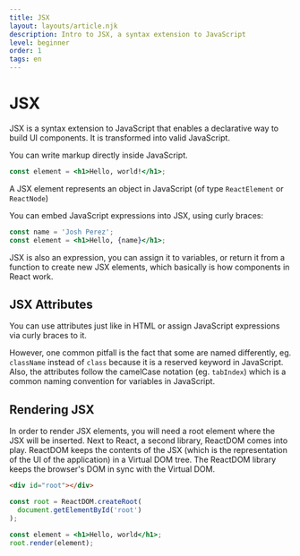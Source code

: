 ```yaml
---
title: JSX
layout: layouts/article.njk
description: Intro to JSX, a syntax extension to JavaScript
level: beginner
order: 1
tags: en
---
```


# JSX

JSX is a syntax extension to JavaScript that enables a declarative way to build UI components.
It is transformed into valid JavaScript. 

You can write markup directly inside JavaScript.

```jsx
const element = <h1>Hello, world!</h1>;
```

A JSX element represents an object in JavaScript (of type `ReactElement` or `ReactNode`)

You can embed JavaScript expressions into JSX, using curly braces:

```jsx
const name = 'Josh Perez';
const element = <h1>Hello, {name}</h1>;
```

JSX is also an expression, you can assign it to variables, or return it from a function to create new JSX elements, which basically is how components in React work.

## JSX Attributes

You can use attributes just like in HTML or assign JavaScript expressions via curly braces to it.

However, one common pitfall is the fact that some are named differently, eg. `className` instead of `class` because it is a reserved keyword in JavaScript. Also, the attributes follow the camelCase notation (eg. `tabIndex`)  which is a common naming convention for variables in JavaScript.


## Rendering JSX

In order to render JSX elements, you will need a root element where the JSX will be inserted. Next to React, a second library, ReactDOM comes into play. ReactDOM keeps the contents of the JSX (which is the representation of the UI of the application) in a Virtual DOM tree. The ReactDOM library keeps the browser's DOM in sync with the Virtual DOM. 

```html
<div id="root"></div>
```

```jsx
const root = ReactDOM.createRoot(
  document.getElementById('root')
);

const element = <h1>Hello, world</h1>;
root.render(element);
```
